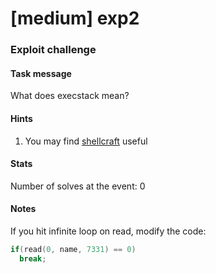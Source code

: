# [medium] exp2
### Exploit challenge

#### Task message
What does execstack mean?

#### Hints
1. You may find [shellcraft](http://docs.pwntools.com/en/stable/shellcraft/amd64.html) useful

#### Stats
Number of solves at the event: 0

#### Notes
If you hit infinite loop on read, modify the code:
```c
if(read(0, name, 7331) == 0)
  break;
```
